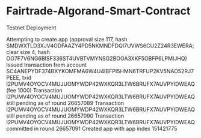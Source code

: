 # Fairtrade-Algorand-Smart-Contract

Testnet Deployment

Attempting to create app (approval size 117, hash SMDWXTLD3XJV4ODFAAZY4PD5NKMNDFDQI7UVWS6CU2Z24R3EWERA; clear size 4, hash OO7F7V6NG6BISF336ST4UVBTVMYNSG2BOOA3XKF5OBFP6LPMIJHQ)
Issued transaction from account SC4ANEPYDF374BXYKOMFMA6W4U4IBFPI5HMN6TRFUP2KV5NAO52RJ7PEEE, txid I2PUMV4OYOCV4MUJUOMYWDP42WXKQR3LTW6BRUFX7AUVPYIDWEAQ (fee 1000)
Transaction I2PUMV4OYOCV4MUJUOMYWDP42WXKQR3LTW6BRUFX7AUVPYIDWEAQ still pending as of round 26657089
Transaction I2PUMV4OYOCV4MUJUOMYWDP42WXKQR3LTW6BRUFX7AUVPYIDWEAQ still pending as of round 26657090
Transaction I2PUMV4OYOCV4MUJUOMYWDP42WXKQR3LTW6BRUFX7AUVPYIDWEAQ committed in round 26657091
Created app with app index 151421775
